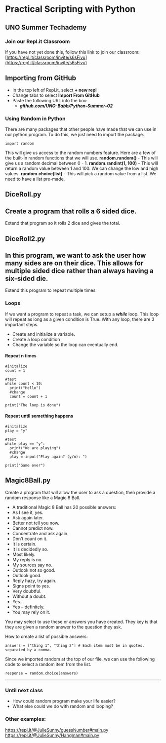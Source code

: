 # Practical Scripting with Python
## UNO Summer Techademy

### Join our Repl.it Classroom
If you have not yet done this, follow this link to join our classroom:
[https://repl.it/classroom/invite/s6sFivu](https://repl.it/classroom/invite/s6sFivu)

## Importing from GitHub
- In the top left of Repl.it, select **+ new repl**
- Change tabs to select **Import From GitHub**
- Paste the following URL into the box:
  - ***github.com/UNO-Babb/Python-Summer-02***

### Using Random in Python
There are many packages that other people have made that we can use in our python program. To do this, we just need to import the package.
```
import random
```
This will give us access to the random numbers feature. Here are a few of the built-in random functions that we will use.
**random.random()** - This will give us a random decimal between 0 - 1.
**random.randint(1, 100)** - This will return a random value between 1 and 100. We can change the low and high values.
**random.choice(list)** - This will pick a random value from a list. We need to have a list pre-made.

## DiceRoll.py  
Create a program that rolls a 6 sided dice.
---
Extend that program so it rolls 2 dice and gives the total.

## DiceRoll2.py
In this program, we want to ask the user how many sides are on their dice. This allows for multiple sided dice rather than always having a six-sided die.
---
Extend this program to repeat multiple times

### Loops
If we want a program to repeat a task, we can setup a ***while*** loop. This loop will repeat as long as a given condition is True.
With any loop, there are 3 important steps.
- Create and initialize a variable.
- Create a loop condition
- Change the variable so the loop can eventually end.

#### Repeat n times
```
#initalize
count = 1

#test
while count < 10:
  print("Hello")
  #change
  count = count + 1

print("The loop is done")
```

#### Repeat until something happens
```
#initalize
play = "y"

#test
while play == "y":
  print("We are playing")
  #change
  play = input("Play again? (y/n): ")

print("Game over")
```

## Magic8Ball.py
Create a program that will allow the user to ask a question, then provide a random response like a Magic 8 Ball.

- A traditional Magic 8 Ball has 20 possible answers:
- As I see it, yes.
- Ask again later.
- Better not tell you now.
- Cannot predict now.
- Concentrate and ask again.
- Don’t count on it.
- It is certain.
- It is decidedly so.
- Most likely.
- My reply is no.
- My sources say no.
- Outlook not so good.
- Outlook good.
- Reply hazy, try again.
- Signs point to yes.
- Very doubtful.
- Without a doubt.
- Yes.
- Yes – definitely.
- You may rely on it.

You may select to use these or answers you have created. They key is that they are given a random answer to the question they ask.

How to create a list of possible answers:
```
answers = ["thing 1", "thing 2"] # Each item must be in quotes, separated by a comma.
```
Since we imported random at the top of our file, we can use the following code to select a random item from the list.
```
response = random.choice(answers)
```
---
### Until next class
- How could random program make your life easier?
- What else could we do with random and looping?

### Other examples:
https://repl.it/@JulieSunny/guessNumber#main.py  
https://repl.it/@JulieSunny/Hangman#main.py

